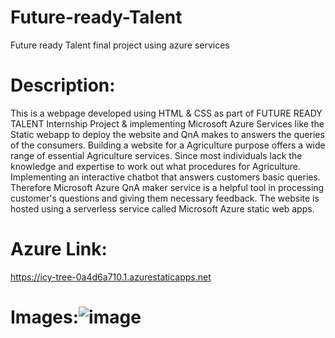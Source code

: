 # Future-ready-Talent
Future ready Talent final project using azure services

# Description: 

This is a webpage developed using HTML & CSS as part of FUTURE READY TALENT Internship Project & implementing Microsoft Azure Services like the Static webapp to deploy the website and QnA makes to answers the queries of the consumers. Building a website for a Agriculture purpose offers a wide range of essential Agriculture services. Since most individuals lack the knowledge and expertise to work out what procedures for Agriculture. Implementing an interactive chatbot that answers customers basic queries. Therefore Microsoft Azure QnA maker service is a helpful tool in processing customer's questions and giving them necessary feedback. The website is hosted using a serverless service called Microsoft Azure static web apps.

# Azure Link:
https://icy-tree-0a4d6a710.1.azurestaticapps.net


# Images:![image](https://user-images.githubusercontent.com/93545682/180622710-2f4ff499-d038-4501-8f51-cd3d9635f6ae.png)
